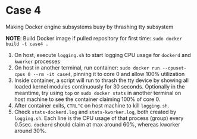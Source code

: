 # Case 4
Making Docker engine subsystems busy by thrashing tty subsystem

**NOTE**: Build Docker image if pulled repository for first time: `sudo docker build -t case4 .`

1. On host, execute `logging.sh` to start logging CPU usage for `dockerd` and `kworker` processes
2. On host in another terminal, run container: `sudo docker run --cpuset-cpus 0 --rm -it case4`, pinning it to core 0 and allow 100% utilization
3. Inside container, a script will run to thrash the tty device by showing all loaded kernel modules continuously for 30 seconds. Optionally in the meantime, try using `top` or `sudo docker stats` in another terminal on host machine to see the container claiming 100% of core 0.
4. After container exits, `CTRL^C` on host machine to kill `logging.sh`.
5. Check `stats-dockerd.log` and `stats-kworker.log`, both created by `logging.sh`. Each line is the CPU usage of that process (group) every 0.5sec. `dockerd` should claim at max around 60%, whereas kworker around 30%.

